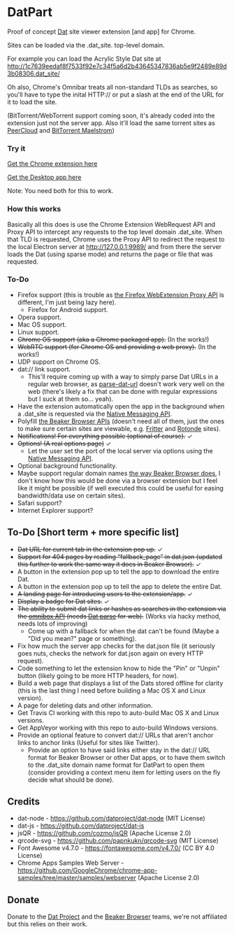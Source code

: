 # DatPart
Proof of concept [Dat](https://datproject.org/) site viewer extension [and app] for Chrome.

Sites can be loaded via the .dat_site. top-level domain.

For example you can load the Acrylic Style Dat site at http://1c7639eedaf8f7533f92e7c34f5a6d2b43645347836ab5e9f2489e89d3b08306.dat_site/

Oh also, Chrome's Omnibar treats all non-standard TLDs as searches, so you'll have to type the inital HTTP:// or put a slash at the end of the URL for it to load the site.

(BitTorrent/WebTorrent support coming soon, it's already coded into the extension just not the server app. Also it'll load the same torrent sites as [PeerCloud](https://github.com/jhiesey/peercloud) and [BitTorrent Maelstrom](http://blog.bittorrent.com/2014/12/10/project-maelstrom-the-internet-we-build-next/))

### Try it

[Get the Chrome extension here](https://chrome.google.com/webstore/detail/datpart-extension/hnblaajbillhajijlbaepnjglfgepdgm)

[Get the Desktop app here](https://github.com/HughIsaacs2/DatPart/releases)

Note: You need both for this to work.

### How this works

Basically all this does is use the Chrome Extension WebRequest API and Proxy API to intercept any requests to the top level domain .dat_site. When that TLD is requested, Chrome uses the Proxy API to redirect the request to the local Electron server at http://127.0.0.1:9989/ and from there the server loads the Dat (using sparse mode) and returns the page or file that was requested.

### To-Do

* Firefox support (this is trouble as [the Firefox WebExtension Proxy API](https://developer.mozilla.org/en-US/Add-ons/WebExtensions/API/proxy) is different, I'm just being lazy here).
  * Firefox for Android support.
* Opera support.
* Mac OS support.
* Linux support.
* ~~Chrome OS support (aka a Chrome packaged app).~~ (In the works!)
* ~~WebRTC support (for Chrome OS and providing a web proxy).~~ (In the works!)
* UDP support on Chrome OS.
* dat:// link support.
  * This'll require coming up with a way to simply parse Dat URLs in a regular web browser, as [parse-dat-url](https://github.com/pfrazee/parse-dat-url "parse-dat-url") doesn't work very well on the web (there's likely a fix that can be done with regular expressions but I suck at them so... yeah).
* Have the extension automatically open the app in the background when a .dat_site is requested via the [Native Messaging API](https://developer.chrome.com/apps/nativeMessaging).
* Polyfill [the Beaker Browser APIs](https://beakerbrowser.com/docs/apis/) (doesn't need all of them, just the ones to make sure certain sites are viewable, e.g. [Fritter](https://github.com/beakerbrowser/fritter) and [Rotonde](https://github.com/Rotonde/rotonde-client) sites).
* ~~Notifications! For everything possible (optional of course).~~ ✓
* ~~Options! (A real options page)~~ ✓
  * Let the user set the port of the local server via options using the [Native Messaging API](https://developer.chrome.com/apps/nativeMessaging).
* Optional background functionality.
* Maybe support regular domain names [the way Beaker Browser does](https://beakerbrowser.com/2017/02/22/beaker-0-6-1.html), I don't know how this would be done via a browser extension but I feel like it might be possible (if well executed this could be useful for easing bandwidth/data use on certain sites).
* Safari support?
* Internet Explorer support?

## To-Do [Short term + more specific list]
* ~~Dat URL for current tab in the extension pop up.~~ ✓
* ~~Support for 404 pages by reading “fallback_page” in dat.json (updated this further to work the same way it does in Beaker Browser).~~ ✓
* A button in the extension pop up to tell the app to download the entire Dat.
* A button in the extension pop up to tell the app to delete the entire Dat.
* ~~A landing page for introducing users to the extension/app.~~ ✓
* ~~Display a badge for Dat sites.~~ ✓
* ~~The ability to submit dat links or hashes as searches in the extension via the [omnibox API](https://developer.chrome.com/extensions/omnibox) (needs [Dat parse](https://github.com/pfrazee/parse-dat-url "parse-dat-url") for web).~~ (Works via hacky method, needs lots of improving)
  * Come up with a fallback for when the dat can't be found (Maybe a "Did you mean?" page or something).
* Fix how much the server app checks for the dat.json file (it seriously goes nuts, checks the network for dat.json again on every HTTP request).
* Code something to let the extension know to hide the "Pin" or "Unpin" button (likely going to be more HTTP headers, for now).
* Build a web page that displays a list of the Dats stored offline for clarity (this is the last thing I need before building a Mac OS X and Linux version).
* A page for deleting dats and other information.
* Get Travis CI working with this repo to auto-build Mac OS X and Linux versions.
* Get AppVeyor working with this repo to auto-build Windows versions.
* Provide an optional feature to convert dat:// URLs that aren't anchor links to anchor links (Useful for sites like Twitter).
  * Provide an option to have said links either stay in the dat:// URL format for Beaker Browser or other Dat apps, or to have them switch to the .dat_site domain name format for DatPart to open them (consider providing a context menu item for letting users on the fly decide what should be done).

## Credits
* dat-node - https://github.com/datproject/dat-node (MIT License)
* dat-js - https://github.com/datproject/dat-js
* jsQR - https://github.com/cozmo/jsQR (Apache License 2.0)
* qrcode-svg - https://github.com/papnkukn/qrcode-svg (MIT License)
* Font Awesome v4.7.0 - https://fontawesome.com/v4.7.0/ (CC BY 4.0 License)
* Chrome Apps Samples Web Server - https://github.com/GoogleChrome/chrome-app-samples/tree/master/samples/webserver (Apache License 2.0)

## Donate
Donate to the [Dat Project](https://donate.datproject.org/) and the [Beaker Browser](https://opencollective.com/beaker?referral=17298) teams, we're not affiliated but this relies on their work.
